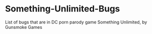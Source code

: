 # Something-Unlimited-Bugs
List of bugs that are in DC porn parody game Something Unlimited, by Gunsmoke Games
